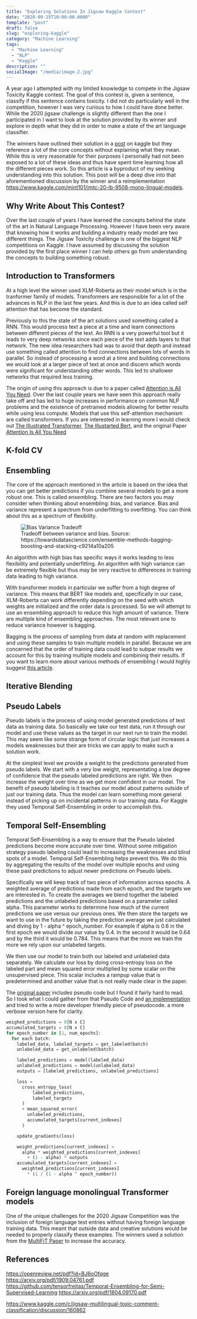 ```yaml
---
title: "Exploring Solutions In Jigsaw Kaggle Contest"
date: "2020-09-15T10:00:00.0000"
template: "post"
draft: false
slug: "exploring-kaggle"
category: "Machine Learning"
tags:
  - "Machine Learning"
  - "NLP"
  - "Kaggle"
description: ""
socialImage: "/media/image-2.jpg"
---
```


A year ago I attempted with my limited knowledge to compete in the Jigsaw Toxicity Kaggle contest. The goal of this contest is, given a sentence, classify if this sentence contains toxicity. I did not do particularly well in the competition, however I was very curious to how I could have done better. While the 2020 jigsaw challenge is slightly different than the one I participated in I want to look at the solution provided by its winner and explore in depth what they did in order to make a state of the art language classifier.

The winners have outlined their solution in a [post](https://www.kaggle.com/c/jigsaw-multilingual-toxic-comment-classification/discussion/160862) on kaggle but they reference a lot of the core concepts without explaining what they mean. While this is very reasonable for their purposes I personally had not been exposed to a lot of these ideas and thus have spent time learning how all the different pieces work. So this article is a byproduct of my seeking understanding into this solution. This post will be a deep dive into that aforementioned discussion by the winner and a reimplementation https://www.kaggle.com/mint101/jmtc-20-lb-9508-mono-lingual-models.

## Why Write About This Contest?
Over the last couple of years I have learned the concepts behind the state of
the art in Natural Language Processing. However I have been very aware that
knowing how it works and building a industry ready model are two different
things. The Jigsaw Toxicity challenge is one of the biggest NLP competitions on
Kaggle. I have assumed by discussing the solution provided by the first place winner
I can help others go from understanding the concepts to building something
robust.

## Introduction to Transformers
At a high level the winner used XLM-Roberta as their model which is in the
tranformer family of models. Transformers are responsible for a lot of the advances in NLP in the last few
years. And this is due to an idea called self attention that has become the
standard.

Previously to this the state of the art solutions used something
called a RNN. This would process text a piece at a time and learn connections
between different pieces of the text. An RNN is a very powerful tool but it
leads to very deep networks since each piece of the text adds layers to that
network. The new idea researchers had was to avoid that depth and instead
use something called attention to find connections between lots of words in
parallel. So instead of processing a word at a time and building connections we would look at a larger
piece of text at once and discern which words were significant for understanding
other words. This led to shallower networks that required less training.

The origin of using this approach is due to a paper called
[Attention is All You Need](https://arxiv.org/abs/1706.03762). Over the last couple years we have seen this
approach really take off and has led to huge increases in performance on common
NLP problems and the existence of pretrained models allowing for better results
while using less compute. Models that use this self-attention mechanism are
called transformers. If you are interested in learning more I would check out
[The Illustrated Transformer](http://jalammar.github.io/illustrated-transformer/), [The Illustarted Bert](http://jalammar.github.io/illustrated-bert/), and the original Paper [Attention Is All You Need](https://arxiv.org/abs/1706.03762)

## K-fold CV

## Ensembling

The core of the approach mentioned in the article is based on the idea that you can get better predictions if you combine several models to get a more robust one. This is called ensembling. There are two factors you may consider when thinking about ensembling: bias, and variance. Bias and variance represent a spectrum from underfitting to overfitting. You can think about this as a spectrum of flexibility.

<figure>
  <img src="/media/bias-variance.png" alt="Bias Variance Tradeoff">
  <figcaption>Tradeoff between variance and bias. Source: https://towardsdatascience.com/ensemble-methods-bagging-boosting-and-stacking-c9214a10a205</figcaption>
</figure>

An algorithm with high bias has specific ways it works leading to less flexibility and potentially underfitting. An algorithm with high variance can be extremely flexible but thus may be very reactive to differences in training data leading to high variance.

With transformer models in particular we suffer from a high degree of variance. This means that BERT like models and, specifically in our case, XLM-Roberta can work differently depending on the seed with which weights are initialized and the order data is processed. So we will attempt to use an ensembling approach to reduce this high amount of variance. There are multiple kind of ensembling approaches. The most relevant one to reduce variance however is bagging.

Bagging is the process of sampling from data at random with replacement and using these samples to train multiple models in parallel. Because we are concerned that the order of training data could lead to subpar results we account for this by training multiple models and combining their results. If you want to learn more about various methods of ensembling I would highly suggest [this article](https://towardsdatascience.com/ensemble-methods-bagging-boosting-and-stacking-c9214a10a205).

## Iterative Blending

## Pseudo Labels

Pseudo labels is the process of using model generated predictions of test data as training data. So basically we take our test data, run it through our model and use these values as the target in our next run to train the model. This may seem like some strange form of circular logic that just increases a models weaknesses but their are tricks we can apply to make such a solution work.

At the simplest level we provide a weight to the predictions generated from pseudo labels. We start with a very low weight, representating a low degree of confidence that the pseudo labeled predictions are right. We then increase the weight over time as we get more confident in our model. The benefit of pseudo labeling is it teaches our model about patterns outside of just our training data. Thus the model can learn something more general instead of picking up on incidental patterns in our training data. For Kaggle they used Temporal Self-Ensembling in order to accomplish this.


## Temporal Self-Ensembling
Temporal Self-Ensembling is a way to ensure that the Pseudo labeled predictions
become more accurate over time. Without some mitigation strategy pseudo labeling
could lead to increasing the weaknesses and blind spots of a model. Temporal Self-Ensembling
helps prevent this. We do this by aggregating the results of the model over
multiple epochs and using these past predictions to adjust newer predictions on
Pseudo labels.

Specifically we will keep track of two piece of information
across epochs. A weighted average of predictions made from each epoch, and the targets we are interested
in. To create the averages we blend together the labeled
predictions and the unlabeled predictions based on a parameter called alpha.
This parameter works to determine how much of the current predictions we use versus our previous ones. We then store the targets we want to use in the future by
taking the prediction average we just calculated and diving by 1 - alpha ^ epoch_number. For example if alpha is 0.6 in the first epoch we would divide our value by 0.4. In the second it would be 0.64 and by the third it would be
0.784. This means that the more we train the more we rely upon our unlabeled
targets.

We then use our model to train both our labeled and unlabeled data separately.
We calculate our loss by doing cross-entropy loss on the labeled part and
mean squared error multiplied by some scalar on the unsupervised piece. This
scalar includes a rampup value that is predetermined and another value that is
not really made clear in the paper.

The [original paper](https://openreview.net/pdf?id=BJ6oOfqge) includes pseudo code but I found it fairly hard to read. So I took what I could gather from that Pseudo Code and [an implementation](https://github.com/tensorfreitas/Temporal-Ensembling-for-Semi-Supervised-Learning) and tried to write a more developer friendly piece of pseudocode.
a more verbose version here for clarity.

```python
weighed_predictions = 0[N x C]
accumulated_targets = 0[N x C]
for epoch_number in [1, num_epochs]:
  for each batch:
    labeled_data, labeled_targets = get_labeled(batch)
    unlabeled_data = get_unlabeled(batch)

    labeled_predictions = model(labeled_data)
    unlabeled_predictions = model(unlabeled_data)
    outputs = [labeled_predictions, unlabeled_predictions]

    loss =
      cross_entropy_loss(
          labeled_predictions,
          labeled_targets
      )
      + mean_squared_error(
        unlabeled_predictions,
        accumulated_targets[current_indexes]
      )

    update_gradients(loss)

    weight_predictions[current_indexes] =
      alpha * weighted_predictions[current_indexes]
        + (1 - alpha) * outputs
    accumulated_targets[current_indexes] =
      weighted_predictions[current_indexes]
        * (1 / (1 - alpha ^ epoch_number))
```

## Foreign language monolingual Transformer models
One of the unique challenges for the 2020 Jigsaw Competition was the inclusion
of foreign language test entries without having foreign language training data.
This meant that outside data and creative solutions would be needed to properly
classify these examples. The winners used a solution from the [MultiFiT Paper](https://arxiv.org/pdf/1909.04761.pdf) to increase the accuracy.

## References
https://openreview.net/pdf?id=BJ6oOfqge
https://arxiv.org/pdf/1909.04761.pdf
https://github.com/tensorfreitas/Temporal-Ensembling-for-Semi-Supervised-Learning
https://arxiv.org/pdf/1804.09170.pdf

https://www.kaggle.com/c/jigsaw-multilingual-toxic-comment-classification/discussion/160862
